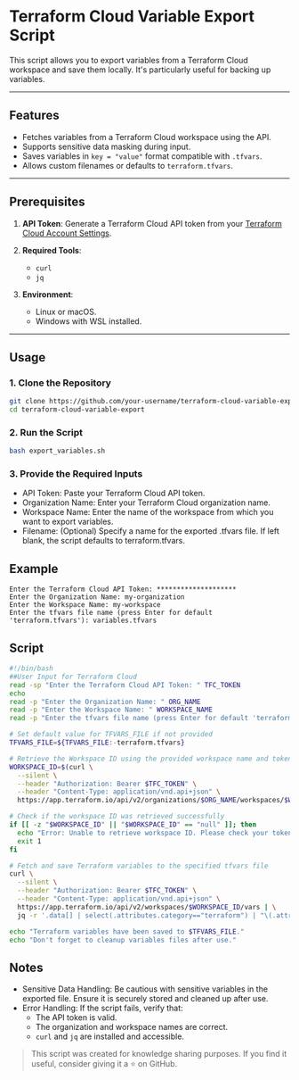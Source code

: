 # Terraform Cloud Variable Export Script  

This script allows you to export variables from a Terraform Cloud workspace and save them locally. It's particularly useful for backing up variables.

---

## Features  
- Fetches variables from a Terraform Cloud workspace using the API.  
- Supports sensitive data masking during input.  
- Saves variables in `key = "value"` format compatible with `.tfvars`.  
- Allows custom filenames or defaults to `terraform.tfvars`.  

---

## Prerequisites  

1. **API Token**: Generate a Terraform Cloud API token from your [Terraform Cloud Account Settings](https://app.terraform.io/app/settings/tokens).  
2. **Required Tools**:  
   - `curl`  
   - `jq`  

3. **Environment**:  
   - Linux or macOS.  
   - Windows with WSL installed.  

---

## Usage  

### 1. Clone the Repository  
```bash
git clone https://github.com/your-username/terraform-cloud-variable-export.git
cd terraform-cloud-variable-export
```
### 2. Run the Script
```bash
bash export_variables.sh
```
### 3. Provide the Required Inputs
- API Token: Paste your Terraform Cloud API token.   
- Organization Name: Enter your Terraform Cloud organization name.  
- Workspace Name: Enter the name of the workspace from which you want to export variables.  
- Filename: (Optional) Specify a name for the exported .tfvars file. If left blank, the script defaults to terraform.tfvars.  

## Example

```
Enter the Terraform Cloud API Token: ********************
Enter the Organization Name: my-organization
Enter the Workspace Name: my-workspace
Enter the tfvars file name (press Enter for default 'terraform.tfvars'): variables.tfvars
```

## Script
```bash
#!/bin/bash
##User Input for Terraform Cloud
read -sp "Enter the Terraform Cloud API Token: " TFC_TOKEN
echo 
read -p "Enter the Organization Name: " ORG_NAME
read -p "Enter the Workspace Name: " WORKSPACE_NAME
read -p "Enter the tfvars file name (press Enter for default 'terraform.tfvars'): " TFVARS_FILE

# Set default value for TFVARS_FILE if not provided
TFVARS_FILE=${TFVARS_FILE:-terraform.tfvars}

# Retrieve the Workspace ID using the provided workspace name and token
WORKSPACE_ID=$(curl \
  --silent \
  --header "Authorization: Bearer $TFC_TOKEN" \
  --header "Content-Type: application/vnd.api+json" \
  https://app.terraform.io/api/v2/organizations/$ORG_NAME/workspaces/$WORKSPACE_NAME | jq -r '.data.id')

# Check if the workspace ID was retrieved successfully
if [[ -z "$WORKSPACE_ID" || "$WORKSPACE_ID" == "null" ]]; then
  echo "Error: Unable to retrieve workspace ID. Please check your token and workspace name."
  exit 1
fi

# Fetch and save Terraform variables to the specified tfvars file
curl \
  --silent \
  --header "Authorization: Bearer $TFC_TOKEN" \
  --header "Content-Type: application/vnd.api+json" \
  https://app.terraform.io/api/v2/workspaces/$WORKSPACE_ID/vars | \
  jq -r '.data[] | select(.attributes.category=="terraform") | "\(.attributes.key) = \"\(.attributes.value)\""' > "$TFVARS_FILE"

echo "Terraform variables have been saved to $TFVARS_FILE."
echo "Don't forget to cleanup variables files after use."

```

## Notes
- Sensitive Data Handling: Be cautious with sensitive variables in the exported file. Ensure it is securely stored and cleaned up after use.
- Error Handling: If the script fails, verify that:
    - The API token is valid.
    - The organization and workspace names are correct.
    - `curl` and `jq` are installed and accessible.  


> This script was created for knowledge sharing purposes. If you find it useful, consider giving it a ⭐ on GitHub.
